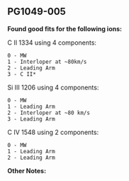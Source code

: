 ## PG1049-005
**Found good fits for the following ions:**

C II 1334 using 4 components:
```
0 - MW
1 - Interloper at ~80km/s
2 - Leading Arm
3 - C II*
```

Si III 1206 using 4 components:
```
0 - MW
1 - Leading Arm
2 - Interloper at ~80 km/s
3 - Leading Arm
```

C IV 1548 using 2 components:
``` 
0 - MW
1 - Leading Arm
2 - Leading Arm
```

**Other Notes:**

